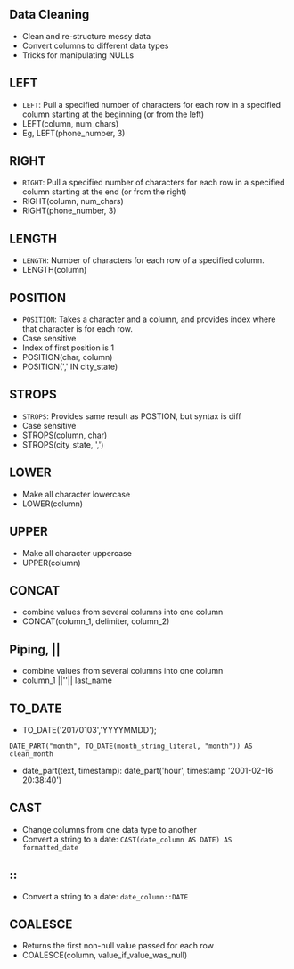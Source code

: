 ## Data Cleaning
- Clean and re-structure messy data
- Convert columns to different data types
- Tricks for manipulating NULLs

## LEFT
- `LEFT`: Pull a specified number of characters for each row in a specified column starting at the beginning (or from the left)
- LEFT(column, num_chars)
- Eg, LEFT(phone_number, 3)

## RIGHT
- `RIGHT`: Pull a specified number of characters for each row in a specified column starting at the end (or from the right)
- RIGHT(column, num_chars)
- RIGHT(phone_number, 3)

## LENGTH
- `LENGTH`: Number of characters for each row of a specified column.
- LENGTH(column)

## POSITION
- `POSITION`: Takes a character and a column, and provides index where that character is for each row.
- Case sensitive
- Index of first position is 1
- POSITION(char, column)
- POSITION(',' IN city_state)

## STROPS
- `STROPS`: Provides same result as POSTION, but syntax is diff
- Case sensitive
- STROPS(column, char)
- STROPS(city_state, ',')

## LOWER
- Make all character lowercase
- LOWER(column)

## UPPER
- Make all character uppercase
- UPPER(column)

## CONCAT
- combine values from several columns into one column
- CONCAT(column_1, delimiter, column_2)

## Piping, ||
- combine values from several columns into one column
- column_1 ||''|| last_name

## TO_DATE
- TO_DATE('20170103','YYYYMMDD');
 ```
 DATE_PART("month", TO_DATE(month_string_literal, "month")) AS clean_month
 ```
 - date_part(text, timestamp): date_part('hour', timestamp '2001-02-16 20:38:40')

## CAST
- Change columns from one data type to another
- Convert a string to a date: `CAST(date_column AS DATE) AS formatted_date`

## ::
- Convert a string to a date: `date_column::DATE`

## COALESCE
- Returns the first non-null value passed for each row
- COALESCE(column, value_if_value_was_null)

